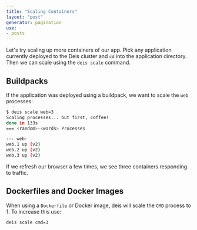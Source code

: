 ```yaml
---
title: "Scaling Containers"
layout: "post"
generator: pagination
use:
- posts
---
```


Let's try scaling up more containers of our app. Pick any application currently deployed to the Deis cluster
and `cd` into the application directory. Then we can scale using the `deis scale` command.

## Buildpacks

If the application was deployed using a buildpack, we want to scale the `web` processes:

```sh
$ deis scale web=3
Scaling processes... but first, coffee!
done in 133s
=== <random>-<words> Processes

--- web:
web.1 up (v2)
web.2 up (v2)
web.3 up (v2)
```

If we refresh our browser a few times, we see three containers responding to traffic.


## Dockerfiles and Docker Images

When using a `Dockerfile` or Docker image, deis will scale the `CMD` process to 1. To increase this use:

```sh
deis scale cmd=3
```